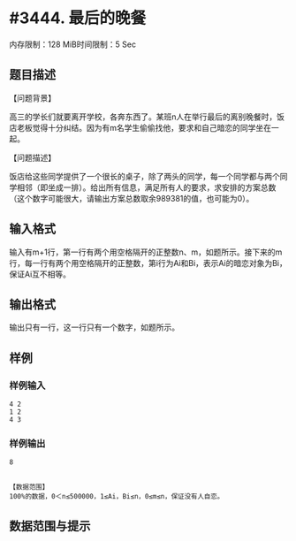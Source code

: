 # #3444. 最后的晚餐

内存限制：128 MiB时间限制：5 Sec

## 题目描述

【问题背景】

高三的学长们就要离开学校，各奔东西了。某班n人在举行最后的离别晚餐时，饭店老板觉得十分纠结。因为有m名学生偷偷找他，要求和自己暗恋的同学坐在一起。

【问题描述】

饭店给这些同学提供了一个很长的桌子，除了两头的同学，每一个同学都与两个同学相邻（即坐成一排）。给出所有信息，满足所有人的要求，求安排的方案总数（这个数字可能很大，请输出方案总数取余989381的值，也可能为0）。

## 输入格式

输入有m+1行，第一行有两个用空格隔开的正整数n、m，如题所示。接下来的m行，每一行有两个用空格隔开的正整数，第i行为Ai和Bi，表示Ai的暗恋对象为Bi，保证Ai互不相等。

## 输出格式

输出只有一行，这一行只有一个数字，如题所示。

## 样例

### 样例输入

    
    4 2
    1 2
    4 3
    
    

### 样例输出

    
    8
    
    
    【数据范围】
    100%的数据，0＜n≤500000，1≤Ai，Bi≤n，0≤m≤n，保证没有人自恋。
    

## 数据范围与提示
